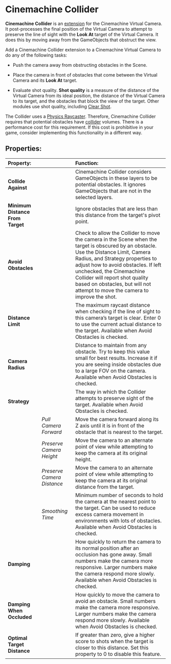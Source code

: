 # Cinemachine Collider

**Cinemachine Collider** is an [extension](CinemachineVirtualCameraExtensions.html) for the Cinemachine Virtual Camera. It post-processes the final position of the Virtual Camera to attempt to preserve the line of sight with the **Look At** target of the Virtual Camera. It does this by moving away from the GameObjects that obstruct the view.

Add a Cinemachine Collider extension to a Cinemachine Virtual Camera to do any of the following tasks:

* Push the camera away from obstructing obstacles in the Scene.

* Place the camera in front of obstacles that come between the Virtual Camera and its **Look At** target.

* Evaluate shot quality. **Shot quality** is a measure of the distance of the Virtual Camera from its ideal position, the distance of the Virtual Camera to its target, and the obstacles that block the view of the target. Other modules use shot quality, including [Clear Shot](CinemachineClearShot.html).

The Collider uses a [Physics Raycaster](https://docs.unity3d.com/Manual/script-PhysicsRaycaster.html). Therefore, Cinemachine Collider requires that potential obstacles have [collider](https://docs.unity3d.com/Manual/CollidersOverview.html) volumes. There is a performance cost for this requirement. If this cost is prohibitive in your game, consider implementing this functionality in a different way.

## Properties:

| **Property:** || **Function:** |
|:---|:---|:---|
| **Collide Against** || Cinemachine Collider considers GameObjects in these layers to be potential obstacles. It ignores GameObjects that are not in the selected layers. |
| **Minimum Distance From Target** || Ignore obstacles that are less than this distance from the target's pivot point. |
| **Avoid Obstacles** || Check to allow the Collider to move the camera in the Scene when the target is obscured by an obstacle. Use the Distance Limit, Camera Radius, and Strategy properties to adjust how to avoid obstacles. If left unchecked, the Cinemachine Collider will report shot quality based on obstacles, but will not attempt to move the camera to improve the shot. |
| **Distance Limit** || The maximum raycast distance when checking if the line of sight to this camera’s target is clear. Enter 0 to use the current actual distance to the target. Available when Avoid Obstacles is checked. |
| **Camera Radius** || Distance to maintain from any obstacle. Try to keep this value small for best results. Increase it if you are seeing inside obstacles due to a large FOV on the camera.  Available when Avoid Obstacles is checked. |
| **Strategy** || The way in which the Collider attempts to preserve sight of the target.  Available when Avoid Obstacles is checked. |
| | _Pull Camera Forward_ | Move the camera forward along its Z axis until it is in front of the obstacle that is nearest to the target. |
| | _Preserve Camera Height_ | Move the camera to an alternate point of view while attempting to keep the camera at its original height. |
| | _Preserve Camera Distance_ | Move the camera to an alternate point of view while attempting to keep the camera at its original distance from the target. |
| | _Smoothing Time_ | Minimum number of seconds to hold the camera at the nearest point to the target. Can be used to reduce excess camera movement in environments with lots of obstacles.  Available when Avoid Obstacles is checked. |
| **Damping** || How quickly to return the camera to its normal position after an occlusion has gone away. Small numbers make the camera more responsive. Larger numbers make the camera respond more slowly.  Available when Avoid Obstacles is checked. |
| **Damping When Occluded** || How quickly to move the camera to avoid an obstacle. Small numbers make the camera more responsive. Larger numbers make the camera respond more slowly. Available when Avoid Obstacles is checked. |
| **Optimal Target Distance** || If greater than zero, give a higher score to shots when the target is closer to this distance. Set this property to 0 to disable this feature. |



